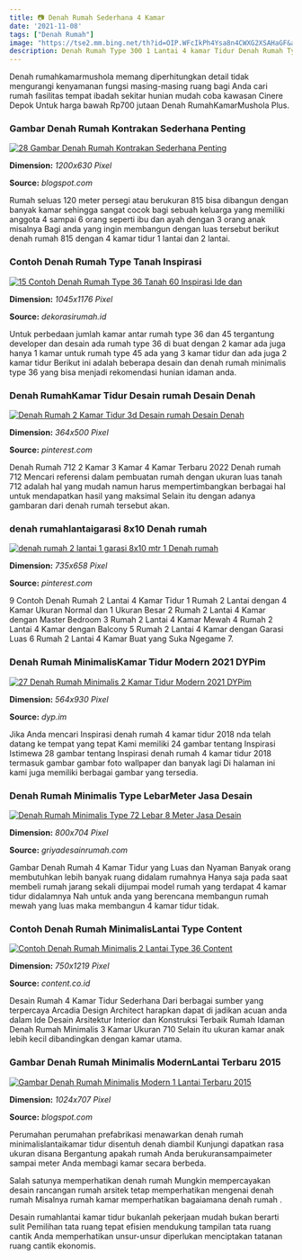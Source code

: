 ```yaml
---
title: 📷 Denah Rumah Sederhana 4 Kamar
date: '2021-11-08'
tags: ["Denah Rumah"]
image: "https://tse2.mm.bing.net/th?id=OIP.WFcIkPh4Ysa8n4CWXG2XSAHaGF&amp;pid=15.1"
description: Denah Rumah Type 300 1 Lantai 4 kamar Tidur Denah Rumah Type 300 1 Lantai di Palangkaraya ini memiliki 4 kamar tidur 2 kamar mandi Dengan lahanpekarangan yan
---
```




Denah rumahkamarmushola memang diperhitungkan detail tidak mengurangi kenyamanan fungsi masing-masing ruang bagi Anda cari rumah fasilitas tempat ibadah sekitar hunian mudah coba kawasan Cinere Depok Untuk harga bawah Rp700 jutaan Denah RumahKamarMushola Plus.



### Gambar Denah Rumah Kontrakan Sederhana Penting

[![28 Gambar Denah Rumah Kontrakan Sederhana Penting](https://1.bp.blogspot.com/-qH6mh97L8FA/WLeRddKUSuI/AAAAAAAABMM/ezdsAqzBwQoRVGt40_ndJOdp0CZFsqMOgCLcB/w1200-h630-p-k-no-nu/desain-rumah-kontrakan-kost-petak.jpg)](https://1.bp.blogspot.com/-qH6mh97L8FA/WLeRddKUSuI/AAAAAAAABMM/ezdsAqzBwQoRVGt40_ndJOdp0CZFsqMOgCLcB/w1200-h630-p-k-no-nu/desain-rumah-kontrakan-kost-petak.jpg)


**Dimension:** _1200x630 Pixel_ 

**Source:** _blogspot.com_ 


Rumah seluas 120 meter persegi atau berukuran 815 bisa dibangun dengan banyak kamar sehingga sangat cocok bagi sebuah keluarga yang memiliki anggota 4 sampai 6 orang seperti ibu dan ayah dengan 3 orang anak misalnya Bagi anda yang ingin membangun dengan luas tersebut berikut denah rumah 815 dengan 4 kamar tidur 1 lantai dan 2 lantai.


### Contoh Denah Rumah Type Tanah Inspirasi 

[![15 Contoh Denah Rumah Type 36 Tanah 60  Inspirasi Ide dan ](https://dekorasirumah.id/wp-content/uploads/2020/12/denah-rumah-type-36-tanah-60-inspirasi-denah-rumah-sederhana-untuk-1-2-3-4-kamar-tidur-dan-tipe-of-denah-rumah-type-36-tanah-60.jpg)](https://dekorasirumah.id/wp-content/uploads/2020/12/denah-rumah-type-36-tanah-60-inspirasi-denah-rumah-sederhana-untuk-1-2-3-4-kamar-tidur-dan-tipe-of-denah-rumah-type-36-tanah-60.jpg)


**Dimension:** _1045x1176 Pixel_ 

**Source:** _dekorasirumah.id_ 


Untuk perbedaan jumlah kamar antar rumah type 36 dan 45 tergantung developer dan desain ada rumah type 36 di buat dengan 2 kamar ada juga hanya 1 kamar untuk rumah type 45 ada yang 3 kamar tidur dan ada juga 2 kamar tidur Berikut ini adalah beberapa desain dan denah rumah minimalis type 36 yang bisa menjadi rekomendasi hunian idaman anda.


### Denah RumahKamar Tidur Desain rumah Desain Denah 

[![Denah Rumah 2 Kamar Tidur 3d  Desain rumah Desain Denah ](https://i.pinimg.com/736x/1f/c3/28/1fc32855c18224588c4a0d6d685d64f8.jpg)](https://i.pinimg.com/736x/1f/c3/28/1fc32855c18224588c4a0d6d685d64f8.jpg)


**Dimension:** _364x500 Pixel_ 

**Source:** _pinterest.com_ 


Denah Rumah 712 2 Kamar 3 Kamar 4 Kamar Terbaru 2022 Denah rumah 712 Mencari referensi dalam pembuatan rumah dengan ukuran luas tanah 712 adalah hal yang mudah namun harus mempertimbangkan berbagai hal untuk mendapatkan hasil yang maksimal Selain itu dengan adanya gambaran dari denah rumah tersebut akan.


### denah rumahlantaigarasi 8x10 Denah rumah 

[![denah rumah 2 lantai 1 garasi 8x10 mtr 1  Denah rumah ](https://i.pinimg.com/736x/95/71/97/957197832327e1c9d068a92c60cbd5fc.jpg)](https://i.pinimg.com/736x/95/71/97/957197832327e1c9d068a92c60cbd5fc.jpg)


**Dimension:** _735x658 Pixel_ 

**Source:** _pinterest.com_ 


9 Contoh Denah Rumah 2 Lantai 4 Kamar Tidur 1 Rumah 2 Lantai dengan 4 Kamar Ukuran Normal dan 1 Ukuran Besar 2 Rumah 2 Lantai 4 Kamar dengan Master Bedroom 3 Rumah 2 Lantai 4 Kamar Mewah 4 Rumah 2 Lantai 4 Kamar dengan Balcony 5 Rumah 2 Lantai 4 Kamar dengan Garasi Luas 6 Rumah 2 Lantai 4 Kamar Buat yang Suka Ngegame 7.


### Denah Rumah MinimalisKamar Tidur Modern 2021 DYPim

[![27 Denah Rumah Minimalis 2 Kamar Tidur Modern 2021  DYPim](https://i.pinimg.com/564x/a3/de/9b/a3de9b410a6f9de4ae83b8062a6800cd.jpg)](https://i.pinimg.com/564x/a3/de/9b/a3de9b410a6f9de4ae83b8062a6800cd.jpg)


**Dimension:** _564x930 Pixel_ 

**Source:** _dyp.im_ 


Jika Anda mencari Inspirasi denah rumah 4 kamar tidur 2018 nda telah datang ke tempat yang tepat Kami memiliki 24 gambar tentang Inspirasi Istimewa 28 gambar tentang Inspirasi denah rumah 4 kamar tidur 2018 termasuk gambar gambar foto wallpaper dan banyak lagi Di halaman ini kami juga memiliki berbagai gambar yang tersedia.


### Denah Rumah Minimalis Type LebarMeter Jasa Desain 

[![Denah Rumah Minimalis Type 72 Lebar 8 Meter  Jasa Desain ](http://griyadesainrumah.com/wp-content/uploads/2019/03/Gambar-Denah-Rumah-Minimalis-Type-72-Ukuran-Lahan-Lebar-8-Meter-1-Lantai-3-Kamar-Tidur.jpg)](http://griyadesainrumah.com/wp-content/uploads/2019/03/Gambar-Denah-Rumah-Minimalis-Type-72-Ukuran-Lahan-Lebar-8-Meter-1-Lantai-3-Kamar-Tidur.jpg)


**Dimension:** _800x704 Pixel_ 

**Source:** _griyadesainrumah.com_ 


Gambar Denah Rumah 4 Kamar Tidur yang Luas dan Nyaman Banyak orang membutuhkan lebih banyak ruang didalam rumahnya Hanya saja pada saat membeli rumah jarang sekali dijumpai model rumah yang terdapat 4 kamar tidur didalamnya Nah untuk anda yang berencana membangun rumah mewah yang luas maka membangun 4 kamar tidur tidak.


### Contoh Denah Rumah MinimalisLantai Type Content

[![Contoh Denah Rumah Minimalis 2 Lantai Type 36  Content](https://content.co.id/wp-content/uploads/2020/10/contoh-denah-rumah-minimalis-2-lantai-type-36.jpg)](https://content.co.id/wp-content/uploads/2020/10/contoh-denah-rumah-minimalis-2-lantai-type-36.jpg)


**Dimension:** _750x1219 Pixel_ 

**Source:** _content.co.id_ 


Desain Rumah 4 Kamar Tidur Sederhana Dari berbagai sumber yang terpercaya Arcadia Design Architect harapkan dapat di jadikan acuan anda dalam Ide Desain Arsitektur Interior dan Konstruksi Terbaik Rumah Idaman Denah Rumah Minimalis 3 Kamar Ukuran 710 Selain itu ukuran kamar anak lebih kecil dibandingkan dengan kamar utama.


### Gambar Denah Rumah Minimalis ModernLantai Terbaru 2015 

[![Gambar Denah Rumah Minimalis Modern 1 Lantai Terbaru 2015 ](http://3.bp.blogspot.com/-9Y0UwnquVok/U5p_rqmRaQI/AAAAAAAAAAg/pqniHGOVpUQ/s1600/Denah+Rumah+Minimalis+1+Lantai.jpg)](http://3.bp.blogspot.com/-9Y0UwnquVok/U5p_rqmRaQI/AAAAAAAAAAg/pqniHGOVpUQ/s1600/Denah+Rumah+Minimalis+1+Lantai.jpg)


**Dimension:** _1024x707 Pixel_ 

**Source:** _blogspot.com_ 



Perumahan perumahan prefabrikasi menawarkan denah rumah minimalislantaikamar tidur disentuh denah diambil Kunjungi dapatkan rasa ukuran disana Bergantung apakah rumah Anda berukuransampaimeter sampai meter Anda membagi kamar secara berbeda.


Salah satunya memperhatikan denah rumah Mungkin mempercayakan desain rancangan rumah arsitek tetap memperhatikan mengenai denah rumah Misalnya rumah kamar memperhatikan bagaiamana denah rumah .


Desain rumahlantai kamar tidur bukanlah pekerjaan mudah bukan berarti sulit Pemilihan tata ruang tepat efisien mendukung tampilan tata ruang cantik Anda memperhatikan unsur-unsur diperlukan menciptakan tatanan ruang cantik ekonomis.




